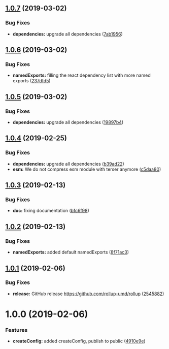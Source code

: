 ## [1.0.7](https://github.com/rollup-umd/rollup/compare/v1.0.6...v1.0.7) (2019-03-02)


### Bug Fixes

* **dependencies:** upgrade all dependencies ([7ab1956](https://github.com/rollup-umd/rollup/commit/7ab1956))

## [1.0.6](https://github.com/rollup-umd/rollup/compare/v1.0.5...v1.0.6) (2019-03-02)


### Bug Fixes

* **namedExports:** filling the react dependency list with more named exports ([237dfd5](https://github.com/rollup-umd/rollup/commit/237dfd5))

## [1.0.5](https://github.com/rollup-umd/rollup/compare/v1.0.4...v1.0.5) (2019-03-02)


### Bug Fixes

* **dependencies:** upgrade all dependencies ([19897b4](https://github.com/rollup-umd/rollup/commit/19897b4))

## [1.0.4](https://github.com/rollup-umd/rollup/compare/v1.0.3...v1.0.4) (2019-02-25)


### Bug Fixes

* **dependencies:** upgrade all dependencies ([b39ad22](https://github.com/rollup-umd/rollup/commit/b39ad22))
* **esm:** We do not compress esm module with terser anymore ([c5daa80](https://github.com/rollup-umd/rollup/commit/c5daa80))

## [1.0.3](https://github.com/rollup-umd/rollup/compare/v1.0.2...v1.0.3) (2019-02-13)


### Bug Fixes

* **doc:** fixing documentation ([bfc6f98](https://github.com/rollup-umd/rollup/commit/bfc6f98))

## [1.0.2](https://github.com/rollup-umd/rollup/compare/v1.0.1...v1.0.2) (2019-02-13)


### Bug Fixes

* **namedExports:** added default namedExports ([8f71ac3](https://github.com/rollup-umd/rollup/commit/8f71ac3))

## [1.0.1](https://github.com/rollup-umd/rollup/compare/v1.0.0...v1.0.1) (2019-02-06)


### Bug Fixes

* **release:** GitHub release https://github.com/rollup-umd/rollup ([2545882](https://github.com/rollup-umd/rollup/commit/2545882))

# 1.0.0 (2019-02-06)


### Features

* **createConfig:** added createConfig, publish to public ([4910e9e](https://module.kopaxgroup.com/rollup-umd/rollup/commit/4910e9e))
